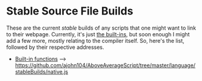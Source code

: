 # Stable Source File Builds

These are the current _stable_ builds of any scripts that one might want to link to their webpage. Currently, it's just [the built-ins](./native.js), but soon enough I might add a few more, mostly relating to the compiler itself. So, here's the list, followed by their respective addresses.

* [Built-in functions](./native.js) --> https://github.com/ajohn104/AboveAverageScript/tree/master/language/stableBuilds/native.js